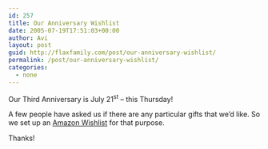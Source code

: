```yaml
---
id: 257
title: Our Anniversary Wishlist
date: 2005-07-19T17:51:03+00:00
author: Avi
layout: post
guid: http://flaxfamily.com/post/our-anniversary-wishlist/
permalink: /post/our-anniversary-wishlist/
categories:
  - none
---
```

Our Third Anniversary is July 21<sup>st</sup> &#8211; this Thursday!

A few people have asked us if there are any particular gifts that we&#8217;d like. So we set up an [Amazon Wishlist](http://amazon.com/gp/registry/8VOE9OPU7JRA) for that purpose.

Thanks!